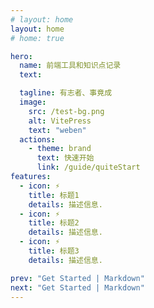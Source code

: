 ```yaml
---
# layout: home
layout: home
# home: true

hero:
  name: 前端工具和知识点记录
  text:

  tagline: 有志者、事竟成
  image:
    src: /test-bg.png
    alt: VitePress
    text: "weben"
  actions:
    - theme: brand
      text: 快速开始
      link: /guide/quiteStart
features:
  - icon: ⚡️
    title: 标题1
    details: 描述信息.
  - icon: ⚡️
    title: 标题2
    details: 描述信息.
  - icon: ⚡️
    title: 标题3
    details: 描述信息.

prev: "Get Started | Markdown"
next: "Get Started | Markdown"
---
```


<style>
  :root {
    --vp-home-hero-name-color: transparent !important;
    --vp-home-hero-name-background: -webkit-linear-gradient(120deg, #bd34fe, #41d1ff) !important;

     /* var(--vp-c-green-1); */
    /* var(--vp-c-green-2); */
     /* var(--vp-c-green-3); */
    --vp-button-brand-bg: var(--vp-c-green-1) !important;
    --vp-c-brand-1: var(--vp-c-green-1) !important; 
    --vp-c-brand-2: var(--vp-c-green-3) !important;
  }

</style>
